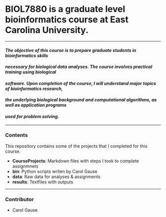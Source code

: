 # BIOL7880 is a graduate level bioinformatics course at East Carolina University.
---

#### *The objective of this course is to prepare graduate students in bioinformatics skills*
#### *necessary for biological data analyses. The course involves practical training using biological*
#### *software. Upon completion of the course, I will understand major topics of bioinformatics research,*
#### *the underlying biological background and computational algorithms, as well as application programs*
#### *used for problem solving.*
---
### Contents
This repository contains some of the projects that I completed for this course. 
- **CourseProjects**: Markdown files with steps I took to complete assignmnets
- **bin**: Python scripts writen by Carol Gause
- **data**: Raw data for analyses & assignments
- **results**: Textfiles with outputs
---
### Contributor
- Carol Gause

